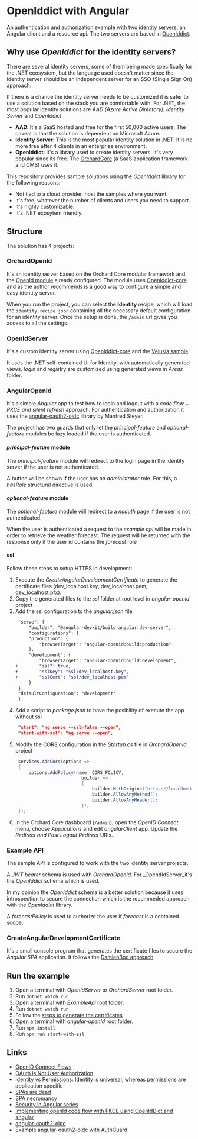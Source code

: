 # OpenIddict with Angular

An authentication and authorization example with two identity servers, an Angular client and a resource api.
The two servers are based in [OpenIddict](https://github.com/openiddict/openiddict-core).

## Why use _OpenIddict_ for the identity servers?

There are several identity servers, some of them being made specifically for the .NET ecosystem, but the language used doesn't matter since the identity server should be an independent server for an SSO (Single Sign On) approach.

If there is a chance the identity server needs to be customized it is safer to use a solution based on the stack you are comfortable with.
For .NET, the most popular identity solutions are _AAD (Azure Active Directory)_, _Identity Server_ and _OpenIddict_.

* **AAD**: It's a SaaS hosted and free for the first 50,000 active users. The caveat is that the solution is dependent on Microsoft Azure.
* **Identity Server**: This is the most popular identity solution in .NET. It is no more free after 4 clients in an enterprise environment.
* **OpenIddict**: It's a library used to create identity servers. It's very popular since its free. The [OrchardCore](https://github.com/orchardcms/orchardcode) (a SaaS application framework and CMS) uses it.

This repository provides sample solutions using the _OpenIddict_ library for the following reasons:
* Not tied to a cloud provider, host the samples where you want.
* It's free, whatever the number of clients and users you need to support.
* It's highly customizable.
* It's .NET ecosytem friendly.

## Structure

The solution has 4 projects:

### OrchardOpenId

It's an identity server based on the Orchard Core modular framework and the [OpenId module](https://docs.orchardcore.net/en/dev/docs/reference/modules/OpenId/) already configured.
The module uses [OpenIddict-core](https://github.com/openiddict/openiddict-core) and as the [author recommends](https://github.com/openiddict/openiddict-core#i-want-something-simple-and-easy-to-configure) is a good way to configure a simple and easy identity server.

When you run the project, you can select the __Identity__ recipe, which will load the `identity.recipe.json` containing all the necessary default configuration for an identity server. Once the setup is done, the `/admin` url gives you access to all the settings.

### OpenIdServer

It's a custom identity server using [OpenIddict-core](https://github.com/openiddict/openiddict-core) and the [Velusia sample](https://github.com/openiddict/openiddict-samples/tree/dev/samples/Velusia)

It uses the .NET self-contained UI for Identity, with automatically generated views. _login_ and _registry_ are customized using generated views in _Areas_ folder.

### AngularOpenId

It's a simple _Angular_ app to test how to login and logout with a _code flow + PKCE and silent refresh_ approach.
For authentication and authorization it uses the [angular-oauth2-oidc](https://github.com/manfredsteyer/angular-oauth2-oidc) library by Manfred Steyer.

The project has two guards that only let the _principal-feature_ and _optional-feature_ modules be lazy loaded if the user is authenticated.

#### _principal-feature_ module

The _principal-feature_ module will redirect to the login page in the identity server if the user is not authenticated.

A button will be shown if the user has an _administrator_ role. For this, a _hasRole_ structural directive is used.

#### _optional-feature_ module

The _optional-feature_ module will redirect to a _noauth_ page if the user is not authenticated.

When the user is authenticated a request to the _example api_ will be made in order to retrieve the weather forecast. 
The request will be returned with the response only if the user id contains the _forecast_ role

#### ssl

Follow these steps to setup HTTPS in development:

1. Execute the _CreateAngularDevelopmentCertificate_ to generate the certificate files (dev_localhost.key, dev_localhost.pem, dev_localhost.pfx).
2. Copy the generated files to the _ssl_ folder at root level in _angular-openid_ project
3. Add the ssl configuration to the _angular.json_ file
   ``` diff
    "serve": {
        "builder": "@angular-devkit/build-angular:dev-server",
        "configurations": {
        "production": {
            "browserTarget": "angular-openid:build:production"
        },
        "development": {
            "browserTarget": "angular-openid:build:development",
   +        "ssl": true,
   +        "sslKey": "ssl/dev_localhost.key",
   +        "sslCert": "ssl/dev_localhost.pem"
        }
    },
    "defaultConfiguration": "development"
    },
   ```
4. Add a script to _package.json_ to have the posibility of execute the app without ssl
   ``` json
    "start": "ng serve --ssl=false --open",
    "start-with-ssl": "ng serve --open",
   ```
5. Modify the CORS configuration in the _Startup.cs_ file in _OrchardOpenId_ project
   ``` c#
    services.AddCors(options =>
    {
        options.AddPolicy(name: CORS_POLICY,
                            builder =>
                            {
                                builder.WithOrigins("https://localhost:4200");
                                builder.AllowAnyMethod();
                                builder.AllowAnyHeader();
                            });
    });
   ``` 
6. In the Orchard Core dashboard (`/admin`), open the _OpenID Connect_ menu, choose _Applications_ and edit _angularClient_ app. Update the _Redirect and Post Logout Redirect_ URIs.

### Example API

The sample API is configured to work with the two identity server projects.

A _JWT bearer_ schema is used with _OrchardOpenId_. For _OpendIdServer_it's the _OpenIddict_ schema which is used.

In my opinion the _OpenIddict_ schema is a better solution because it uses introspection to secure the connection which is the recommeded approach with the _OpenIddict_ library.

A _forecastPolicy_ is used to authorize the user if _forecast_ is a contained scope.

### CreateAngularDevelopmentCertificate

It's a small console program that generates the certificate files to secure the _Angular SPA_ application.
It follows the [DamienBod approach](https://damienbod.com/2020/02/04/creating-certificates-in-net-core-for-vue-js-development-using-https/)

## Run the example

1. Open a terminal with _OpenIdServer_ or _OrchardServer_ root folder.
2. Run `dotnet watch run`
3. Open a terminal with _ExampleApi_ root folder.
4. Run `dotnet watch run`
5. Follow the [steps to generate the certificates](#ssl)
6. Open a terminal with _angular-openId_ root folder.
7. Run `npm install`
8. Run `npm run start-with-ssl`

## Links

- [OpenID Connect Flows](https://www.scottbrady91.com/OpenID-Connect/OpenID-Connect-Flows)
- [OAuth is Not User Authorization](https://www.scottbrady91.com/OAuth/OAuth-is-Not-User-Authorization)
- [Identity vs Permissions](https://leastprivilege.com/2016/12/16/identity-vs-permissions/): Identity is universal, whereas permissions are application specific
- [SPAs are dead](https://leastprivilege.com/2020/03/31/spas-are-dead/)
- [SPA necromancy](https://infi.nl/nieuws/spa-necromancy/)
- [Security in Angular series](https://www.codemag.com/Article/1805021/Security-in-Angular-Part-1)
- [Implementing openId code flow with PKCE using OpenIdDict and angular](https://damienbod.com/2017/04/11/implementing-openid-implicit-flow-using-openiddict-and-angular/)
- [angular-oauth2-oidc](https://github.com/manfredsteyer/angular-oauth2-oidc)
- [Example angular-oauth2-oidc with AuthGuard](https://github.com/jeroenheijmans/sample-angular-oauth2-oidc-with-auth-guards/)
